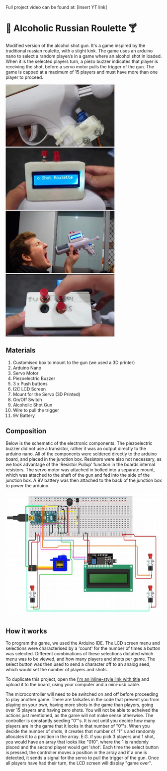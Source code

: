 Full project video can be found at: [Insert YT link]

# :gun: Alcoholic Russian Roulette :cocktail:

Modified version of the alcohol shot gun. It's a game inspired by the traditional russian roulette, with a slight kink. The game uses an arduino nano to select a random player/s in a game where an alcohol shot in loaded. When it is the selected players turn, a piezo buzzer indicates that player is receiving the shot, before a servo motor pulls the trigger of the gun. The game is capped at a maximum of 15 players and must have more than one player to proceed.

<img src="https://raw.githubusercontent.com/EngineeringDads/Alcoholic-Russian-Roulette/main/Images/Gun%20pull.gif" width="350" height="200"> <img src="https://raw.githubusercontent.com/EngineeringDads/Alcoholic-Russian-Roulette/main/Images/Intro%20message.jpg" width="350" height="200">
<img src="https://raw.githubusercontent.com/EngineeringDads/Alcoholic-Russian-Roulette/main/Images/Player.jpg" width="350" height="200"> <img src="https://raw.githubusercontent.com/EngineeringDads/Alcoholic-Russian-Roulette/main/Images/Selections.jpg" width="350" height="200">

## Materials

1. Customised box to mount to the gun (we used a 3D printer)
2. Arduino Nano
3. Servo Motor
4. Piezoelectric Buzzer
5. 3 x Push buttons
6. I2C LCD Screen
7. Mount for the Servo (3D Printed)
8. On/Off Switch
9. Alcoholic Shot Gun
10. Wire to pull the trigger
11. 9V Battery

## Composition

Below is the schematic of the electronic components. The piezoelectric buzzer did not use a transistor, rather it was an output directly to the arduino nano. All of the components were soldered directly to the arduino board, and placed in the junction box. Resistors were also not necessary, as we took advantage of the 'Resistor Pullup' function in the boards internal resistors. The servo motor was attached in bolted into a separate mount, which was attached to the shaft of the gun and fed into the side of the junction box. A 9V battery was then attached to the back of the junction box to power the arduino.

<img src="https://github.com/EngineeringDads/Alcoholic-Russian-Roulette/blob/main/Images/Circuit.JPG?raw=true" width="700" height="400">

## How it works

To program the game, we used the Arduino IDE. The LCD screen menu and selections were characterised by a 'count' for the number of times a button was selected. Different combinations of these selections dictated which menu was to be viewed, and how many players and shots per game. The select button was then used to send a character off to an analog seed, which would set the number of players and shots.

To duplicate this project, open the [I'm an inline-style link with title](https://github.com/EngineeringDads/Alcoholic-Russian-Roulette/blob/main/Alcoholic%20Russian%20Roulette.ino "Alcoholic Russian Roulette.ino") and upload it to the board, using your computer and a mini-usb cable.

The microcontroller will need to be switched on and off before proceeding to play another game. There are failsafes in the code that prevent you from playing on your own, having more shots in the game than players, going over 15 players and having zero shots. You will not be able to acheived the actions just mentioned, as the game will not make sense otherwise. The controller is constantly seeding "0"'s. It is not until you decide how many players are in the game that it locks in that number of "0"'s. When you decide the number of shots, it creates that number of "1"'s and randomly allocates it to a position in the array. E.G. if you pick 3 players and 1 shot, you would have an array that looks like "010", where the 1 is randomly placed and the second player would get 'shot'. Each time the select button is pressed, the controller moves a position in the array and if a one is detected, it sends a signal for the servo to pull the trigger of the gun. Once all players have had their turn, the LCD screen will display "game over".

